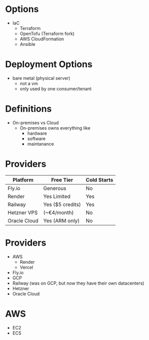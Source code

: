 # Options

- IaC
  - Terraform
  - OpenTofu (Terraform fork)
  - AWS CloudFormation
  - Ansible

# Deployment Options

- bare metal (physical server)
  - not a vm
  - only used by one consumer/tenant


# Definitions

- On-premises vs Cloud
  - On-premises owns everything like
    - hardware
    - software
    - maintanance

# Providers

| Platform     | Free Tier        | Cold Starts |
| ------------ | ---------------- | ----------- |
| Fly.io       | Generous         | No          |
| Render       | Yes Limited      | Yes         |
| Railway      | Yes ($5 credits) | Yes         |
| Hetzner VPS  | (~€4/month)      | No          |
| Oracle Cloud | Yes (ARM only)   | No          |

# Providers

- AWS
  - Render
  - Vercel
- Fly.io
- GCP
- Railway (was on GCP, but now they have their own datacenters)
- Hetzner
- Oracle Cloud

# AWS

- EC2
- ECS
